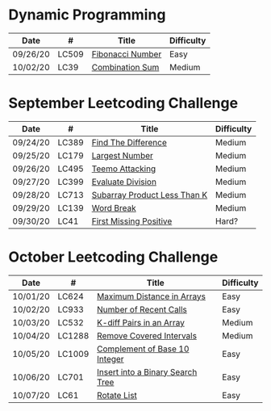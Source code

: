 # Dynamic Programming  
| Date | # | Title | Difficulty |
| ---- |---| ----- | ---------- |
| 09/26/20| LC509 | [Fibonacci Number](LC509FibonacciNumber.java) | Easy | 
| 10/02/20| LC39 | [Combination Sum](LC39CombinationSum.java) | Medium | 

# September Leetcoding Challenge
| Date | # | Title | Difficulty |
| ---- |---| ----- | ---------- |
| 09/24/20| LC389 | [Find The Difference](LC389FindTheDifference.java ) | Medium | 
| 09/25/20| LC179 | [Largest Number](LC179LargestNumber.java) | Medium | 
| 09/26/20| LC495 | [Teemo Attacking](LC495TeemoAttacking.java) | Medium | 
| 09/27/20| LC399 | [Evaluate Division](LC399EvaluateDivision.java) | Medium | 
| 09/28/20| LC713 | [Subarray Product Less Than K](LC713SubarrayProductLessThanK.java) | Medium | 
| 09/29/20| LC139 | [Word Break](LC139WordBreak.java) | Medium | 
| 09/30/20| LC41 | [First Missing Positive](LC41FirstMissingPositive.java) | Hard? | 

# October Leetcoding Challenge
| Date | # | Title | Difficulty |
| ---- |---| ----- | ---------- |
| 10/01/20| LC624 | [Maximum Distance in Arrays](LC624MaximumDistanceinArrays.java) | Easy |
| 10/02/20| LC933 | [Number of Recent Calls](LC933NumberofRecentCalls.java) | Easy |
| 10/03/20| LC532 | [K-diff Pairs in an Array](LC532KdiffPairsinanArray.java) | Medium |
| 10/04/20| LC1288 | [Remove Covered Intervals](LC1288RemoveCoveredIntervals.java) | Medium |
| 10/05/20| LC1009 | [Complement of Base 10 Integer](LC1009ComplementofBase10Integer.java) | Easy |
| 10/06/20| LC701 | [Insert into a Binary Search Tree](LC701InsertintoaBinarySearchTree.java) | Easy |
| 10/07/20| LC61 | [Rotate List](LC61RotateList.java) | Easy |
